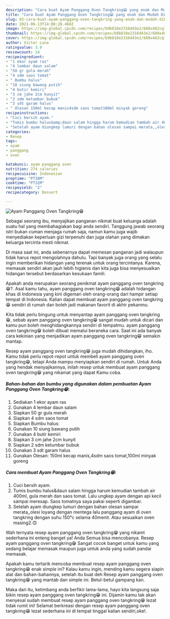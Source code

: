 ```yaml
---
description: "Cara buat Ayam Panggang Oven Tangkring😁 yang enak dan Mudah Dibuat"
title: "Cara buat Ayam Panggang Oven Tangkring😁 yang enak dan Mudah Dibuat"
slug: 65-cara-buat-ayam-panggang-oven-tangkring-yang-enak-dan-mudah-dibuat
date: 2021-06-13T14:08:28.468Z
image: https://img-global.cpcdn.com/recipes/b9b818e2316d43e2/680x482cq70/ayam-panggang-oven-tangkring😁-foto-resep-utama.jpg
thumbnail: https://img-global.cpcdn.com/recipes/b9b818e2316d43e2/680x482cq70/ayam-panggang-oven-tangkring😁-foto-resep-utama.jpg
cover: https://img-global.cpcdn.com/recipes/b9b818e2316d43e2/680x482cq70/ayam-panggang-oven-tangkring😁-foto-resep-utama.jpg
author: Victor Luna
ratingvalue: 3.9
reviewcount: 14
recipeingredient:
- "1 ekor ayam ras"
- "4 lembar daun salam"
- "50 gr gula merah"
- "4 sdm saos tomat"
- " Bumbu halus"
- "10 siung bawang putih"
- "4 butir kemiri"
- "3 cm jahe 2cm kunyit"
- "2 sdm ketumbar bubuk"
- "3 sdt garam halus"
- " Olesan 150ml kecap manis4sdm saos tomat100ml minyak goreng"
recipeinstructions:
- "Cuci bersih ayam."
- "Tumis bumbu halus&amp;daun salam hingga harum kemudian tambah air 400ml, gula merah dan saos tomat. Lalu ungkep ayam dengan api kecil sampai meresap. Saos tomatnya saya pakai seperti digambar."
- "Setelah ayam diungkep lumuri dengan bahan olesan sampai merata,,olesi loyang dengan mentega lalu panggang ayam di oven tangkring dengan suhu 150°c selama 40menit. Atau sesuaikan oven masing2.😊"
categories:
- Resep
tags:
- ayam
- panggang
- oven

katakunci: ayam panggang oven 
nutrition: 274 calories
recipecuisine: Indonesian
preptime: "PT38M"
cooktime: "PT32M"
recipeyield: "2"
recipecategory: Dessert

---
```



![Ayam Panggang Oven Tangkring😁](https://img-global.cpcdn.com/recipes/b9b818e2316d43e2/680x482cq70/ayam-panggang-oven-tangkring😁-foto-resep-utama.jpg)

Sebagai seorang ibu, menyajikan panganan nikmat buat keluarga adalah suatu hal yang membahagiakan bagi anda sendiri. Tanggung jawab seorang istri bukan cuman menjaga rumah saja, namun kamu juga wajib menyediakan keperluan gizi terpenuhi dan juga olahan yang dimakan keluarga tercinta mesti nikmat.

Di masa  saat ini, anda sebenarnya dapat memesan panganan jadi walaupun tidak harus repot mengolahnya dahulu. Tapi banyak juga orang yang selalu ingin memberikan hidangan yang terenak untuk orang tercintanya. Karena, memasak sendiri akan jauh lebih higienis dan kita juga bisa menyesuaikan hidangan tersebut berdasarkan kesukaan famili. 



Apakah anda merupakan seorang penikmat ayam panggang oven tangkring😁?. Asal kamu tahu, ayam panggang oven tangkring😁 adalah hidangan khas di Indonesia yang kini digemari oleh orang-orang dari hampir setiap tempat di Indonesia. Kalian dapat membuat ayam panggang oven tangkring😁 sendiri di rumah dan boleh jadi makanan favorit di akhir pekanmu.

Kita tidak perlu bingung untuk menyantap ayam panggang oven tangkring😁, sebab ayam panggang oven tangkring😁 sangat mudah untuk dicari dan kamu pun boleh menghidangkannya sendiri di tempatmu. ayam panggang oven tangkring😁 boleh dibuat memalui beraneka cara. Saat ini ada banyak cara kekinian yang menjadikan ayam panggang oven tangkring😁 semakin mantap.

Resep ayam panggang oven tangkring😁 juga mudah dihidangkan, lho. Kamu tidak perlu repot-repot untuk membeli ayam panggang oven tangkring😁, tetapi Anda mampu menyiapkan sendiri di rumah. Untuk Anda yang hendak menyajikannya, inilah resep untuk membuat ayam panggang oven tangkring😁 yang nikamat yang dapat Kamu coba.

<!--inarticleads1-->

##### Bahan-bahan dan bumbu yang digunakan dalam pembuatan Ayam Panggang Oven Tangkring😁:

1. Sediakan 1 ekor ayam ras
1. Gunakan 4 lembar daun salam
1. Siapkan 50 gr gula merah
1. Siapkan 4 sdm saos tomat
1. Siapkan  Bumbu halus:
1. Gunakan 10 siung bawang putih
1. Gunakan 4 butir kemiri
1. Siapkan 3 cm jahe 2cm kunyit
1. Siapkan 2 sdm ketumbar bubuk
1. Gunakan 3 sdt garam halus
1. Gunakan  Olesan: 150ml kecap manis,4sdm saos tomat,100ml minyak goreng




<!--inarticleads2-->

##### Cara membuat Ayam Panggang Oven Tangkring😁:

1. Cuci bersih ayam.
1. Tumis bumbu halus&amp;daun salam hingga harum kemudian tambah air 400ml, gula merah dan saos tomat. Lalu ungkep ayam dengan api kecil sampai meresap. Saos tomatnya saya pakai seperti digambar.
1. Setelah ayam diungkep lumuri dengan bahan olesan sampai merata,,olesi loyang dengan mentega lalu panggang ayam di oven tangkring dengan suhu 150°c selama 40menit. Atau sesuaikan oven masing2.😊




Wah ternyata resep ayam panggang oven tangkring😁 yang nikamt sederhana ini enteng banget ya! Anda Semua bisa mencobanya. Resep ayam panggang oven tangkring😁 Sangat cocok banget untuk kamu yang sedang belajar memasak maupun juga untuk anda yang sudah pandai memasak.

Apakah kamu tertarik mencoba membuat resep ayam panggang oven tangkring😁 enak simple ini? Kalau kamu ingin, mending kamu segera siapin alat dan bahan-bahannya, setelah itu buat deh Resep ayam panggang oven tangkring😁 yang mantab dan simple ini. Betul-betul gampang kan. 

Maka dari itu, ketimbang anda berfikir lama-lama, hayo kita langsung saja bikin resep ayam panggang oven tangkring😁 ini. Dijamin kamu tak akan menyesal sudah membuat resep ayam panggang oven tangkring😁 lezat tidak rumit ini! Selamat berkreasi dengan resep ayam panggang oven tangkring😁 lezat sederhana ini di tempat tinggal kalian sendiri,oke!.


